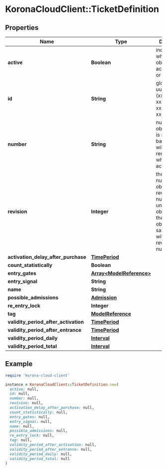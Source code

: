 # KoronaCloudClient::TicketDefinition

## Properties

| Name | Type | Description | Notes |
| ---- | ---- | ----------- | ----- |
| **active** | **Boolean** | indicates whether the object is active for use or not | [optional][readonly] |
| **id** | **String** | global object uuid (xxxxxxxx-xxxx-xxxx-xxxx-xxxxxxxxxxxx) | [optional] |
| **number** | **String** | number of the object, like it is set in backoffice; will be removed when active&#x3D;false | [optional] |
| **revision** | **Integer** | the revision number of the object. revision numbers are unique per object-type. there is is no object of the same type with identical revision numbers. | [optional][readonly] |
| **activation_delay_after_purchase** | [**TimePeriod**](TimePeriod.md) |  | [optional] |
| **count_statistically** | **Boolean** |  | [optional] |
| **entry_gates** | [**Array&lt;ModelReference&gt;**](ModelReference.md) |  | [optional] |
| **entry_signal** | **String** |  | [optional] |
| **name** | **String** |  | [optional] |
| **possible_admissions** | [**Admission**](Admission.md) |  | [optional] |
| **re_entry_lock** | **Integer** |  | [optional] |
| **tag** | [**ModelReference**](ModelReference.md) |  | [optional] |
| **validity_period_after_activation** | [**TimePeriod**](TimePeriod.md) |  | [optional] |
| **validity_period_after_entrance** | [**TimePeriod**](TimePeriod.md) |  | [optional] |
| **validity_period_daily** | [**Interval**](Interval.md) |  | [optional] |
| **validity_period_total** | [**Interval**](Interval.md) |  | [optional] |

## Example

```ruby
require 'korona-cloud-client'

instance = KoronaCloudClient::TicketDefinition.new(
  active: null,
  id: null,
  number: null,
  revision: null,
  activation_delay_after_purchase: null,
  count_statistically: null,
  entry_gates: null,
  entry_signal: null,
  name: null,
  possible_admissions: null,
  re_entry_lock: null,
  tag: null,
  validity_period_after_activation: null,
  validity_period_after_entrance: null,
  validity_period_daily: null,
  validity_period_total: null
)
```

